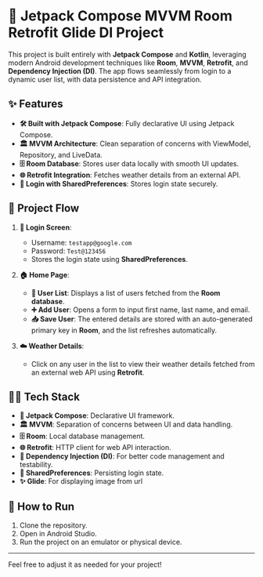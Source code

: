 # 📱 Jetpack Compose MVVM Room Retrofit Glide DI Project

This project is built entirely with **Jetpack Compose** and **Kotlin**, leveraging modern Android development techniques like **Room**, **MVVM**, **Retrofit**, and **Dependency Injection (DI)**. The app flows seamlessly from login to a dynamic user list, with data persistence and API integration.

## ✨ Features

- **🛠 Built with Jetpack Compose**: Fully declarative UI using Jetpack Compose.
- **🏛️ MVVM Architecture**: Clean separation of concerns with ViewModel, Repository, and LiveData.
- **🗄 Room Database**: Stores user data locally with smooth UI updates.
- **🌐 Retrofit Integration**: Fetches weather details from an external API.
- **🔐 Login with SharedPreferences**: Stores login state securely.

## 📖 Project Flow

1. **🔐 Login Screen**:  
   - Username: `testapp@google.com`
   - Password: `Test@123456`
   - Stores the login state using **SharedPreferences**.

2. **🏠 Home Page**:
   - **👤 User List**: Displays a list of users fetched from the **Room database**.
   - **➕ Add User**: Opens a form to input first name, last name, and email.
   - **📥 Save User**: The entered details are stored with an auto-generated primary key in **Room**, and the list refreshes automatically.

3. **☁️ Weather Details**:
   - Click on any user in the list to view their weather details fetched from an external web API using **Retrofit**.

## 🧑‍💻 Tech Stack

- **🧩 Jetpack Compose**: Declarative UI framework.
- **🏛 MVVM**: Separation of concerns between UI and data handling.
- **🗄 Room**: Local database management.
- **🌐 Retrofit**: HTTP client for web API interaction.
- **🔌 Dependency Injection (DI)**: For better code management and testability.
- **🔑 SharedPreferences**: Persisting login state.
- **✨ Glide**: For displaying image from url

## 🚀 How to Run

1. Clone the repository.
2. Open in Android Studio.
3. Run the project on an emulator or physical device.

---

Feel free to adjust it as needed for your project!
